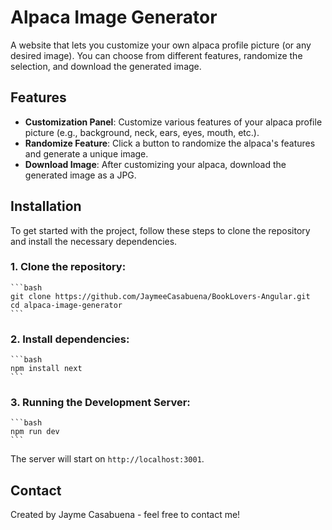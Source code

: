 # Alpaca Image Generator

A website that lets you customize your own alpaca profile picture (or any desired image). You can choose from different features, randomize the selection, and download the generated image.

## Features

- **Customization Panel**: Customize various features of your alpaca profile picture (e.g., background, neck, ears, eyes, mouth, etc.).
- **Randomize Feature**: Click a button to randomize the alpaca's features and generate a unique image.
- **Download Image**: After customizing your alpaca, download the generated image as a JPG.

## Installation

To get started with the project, follow these steps to clone the repository and install the necessary dependencies.

### 1. **Clone the repository**:

    ```bash
    git clone https://github.com/JaymeeCasabuena/BookLovers-Angular.git
    cd alpaca-image-generator
    ```

### 2. **Install dependencies**:

    ```bash
    npm install next
    ```

### 3. **Running the Development Server**:

    ```bash
    npm run dev
    ```

The server will start on `http://localhost:3001`.

## Contact

Created by Jayme Casabuena - feel free to contact me!


